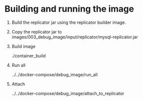 Building and running the image
==============================

1. Build the replicator jar using the replicator builder image.

2. Copy the replicator jar to images/003_debug_image/input/replicator/mysql-replicator.jar

3. Build image

    ./container_build

4. Run all

    ../../docker-compose/debug_image/run_all

5. Attach

    ../../docker-compose/debug_image/attach_to_replicator
